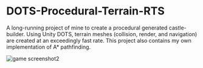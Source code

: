 # DOTS-Procedural-Terrain-RTS
A long-running project of mine to create a procedural generated castle-builder. Using Unity DOTS, terrain meshes (collision, render, and navigation) are created at an exceedingly fast rate. This project also contains my own implementation of A* pathfinding.

![game screenshot2](https://user-images.githubusercontent.com/98781207/171694874-b51b27b5-48cd-413d-81f0-a8823b6f9349.png)
